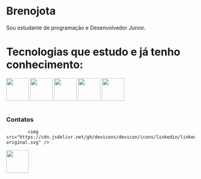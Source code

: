 # Brenojota
Sou estudante de programação e Desenvolvedor Junior.

# Tecnologias que estudo e já tenho conhecimento:

<div>
  <img src="https://cdn.jsdelivr.net/gh/devicons/devicon/icons/html5/html5-original.svg" width="60" heigth="60" align="center"/>
  <img src="https://cdn.jsdelivr.net/gh/devicons/devicon/icons/css3/css3-original.svg" width="60" heigth="60" align="center"/>
  <img src="https://cdn.jsdelivr.net/gh/devicons/devicon/icons/javascript/javascript-original.svg" width="60" heigth="60" align="center"/>
  <img src="https://cdn.jsdelivr.net/gh/devicons/devicon/icons/react/react-original.svg" width="60" heigth="60" align="center"/>
  <img src="https://cdn.jsdelivr.net/gh/devicons/devicon/icons/csharp/csharp-original.svg" width="60" heigth="60" align="center"/>
   
 </div>  
 <div>
  <img src"https://media.discordapp.net/attachments/1075100392431566939/1086015396018130994/1_sMgDYWZ_JNdGmIUHdUfv9Q.gif?width=464&height=464" width="60" heigth= "60" />
</div>
 </br>
 <h3> Contatos </h3>
 <div>
  
            <img src="https://cdn.jsdelivr.net/gh/devicons/devicon/icons/linkedin/linkedin-original.svg" />
          
   <a href="https://www.linkedin.com/in/breno-juan-2050411b5/" target="_blank"><img src="https://cdn.jsdelivr.net/gh/devicons/devicon/icons/linkedin/linkedin-original.svg" width="60" heigth="60" align="center" />
          </a>
 </div>
